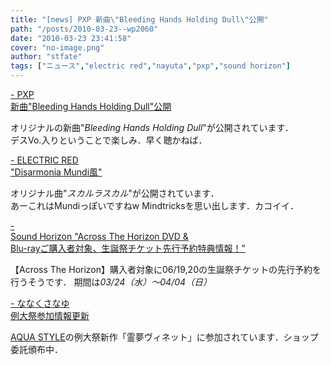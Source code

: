 ```yaml
---
title: "[news] PXP 新曲\"Bleeding Hands Holding Dull\"公開"
path: "/posts/2010-03-23--wp2060"
date: "2010-03-23 23:41:58"
cover: "no-image.png"
author: "stfate"
tags: ["ニュース","electric red","nayuta","pxp","sound horizon"]
---
```


<style type="text/css">
<!--
p {white-space: pre-wrap};
-->
</style>

<a  href="http://members2.jcom.home.ne.jp/pxp/" target="_blank">- PXP 新曲"Bleeding Hands Holding Dull"公開</a>
<div >オリジナルの新曲"<em>Bleeding Hands Holding Dull</em>"が公開されています．
<div >デスVo.入りということで楽しみ．早く聴かねば．</div></div>

<a  href="http://electricred.jp/" target="_blank">- ELECTRIC RED "Disarmonia Mundi風"</a>
<div >オリジナル曲"<em>スカルラスカル</em>"が公開されています．
<div >あーこれはMundiっぽいですねw
Mindtricksを思い出します．カコイイ．</div></div>

<a  href="http://www.soundhorizon.com/information/index.html#100323" target="_blank">- Sound Horizon "Across The Horizon DVD & Blu-rayご購入者対象、生誕祭チケット先行予約特典情報！"</a>
<div >【Across The Horizon】購入者対象に06/19,20の生誕祭チケットの先行予約を行うそうです．
期間は<em>03/24（水）～04/04（日）</em></div>

<a  href="http://7kusa-nayu.net/" target="_blank">- ななくさなゆ 例大祭参加情報更新</a>
<div ><a href="http://www.aquastyle.org/" target="_blank">AQUA STYLE</a>の例大祭新作「霊夢ヴィネット」に参加されています．ショップ委託頒布中．</div>
